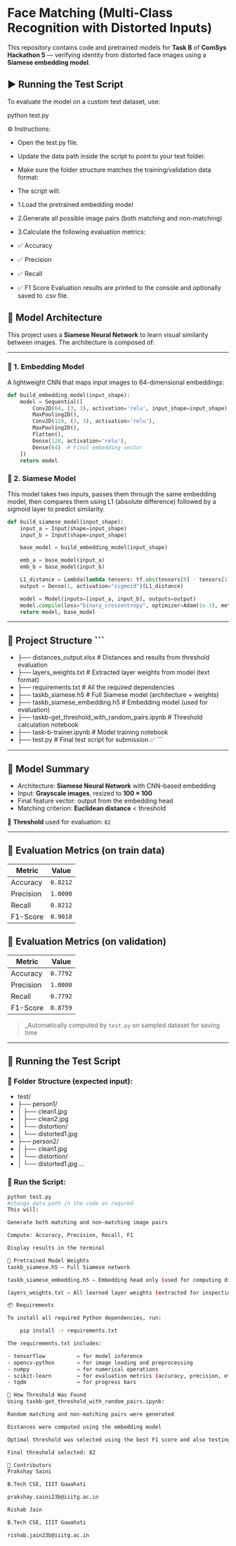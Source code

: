 #  Face Matching (Multi-Class Recognition with Distorted Inputs)

This repository contains code and pretrained models for **Task B** of **ComSys Hackathon 5** — verifying identity from distorted face images using a **Siamese embedding model**.

## ▶️ Running the Test Script
To evaluate the model on a custom test dataset, use:

python test.py

⚙️ Instructions:

- Open the test.py file.

- Update the data path inside the script to point to your test folder.

- Make sure the folder structure matches the training/validation data format:

- The script will:
- 1.Load the pretrained embedding model
- 2.Generate all possible image pairs (both matching and non-matching)
- 3.Calculate the following evaluation metrics:
- ✅ Accuracy
- ✅ Precision
- ✅ Recall
- ✅ F1 Score
Evaluation results are printed to the console and optionally saved to .csv  file.

## 🧠 Model Architecture

This project uses a **Siamese Neural Network** to learn visual similarity between images. The architecture is composed of:

---

### 🔹 1. Embedding Model

A lightweight CNN that maps input images to 64-dimensional embeddings:

```python
def build_embedding_model(input_shape):
    model = Sequential([
        Conv2D(64, (3, 3), activation='relu', input_shape=input_shape),
        MaxPooling2D(),
        Conv2D(128, (3, 3), activation='relu'),
        MaxPooling2D(),
        Flatten(),
        Dense(128, activation='relu'),
        Dense(64)  # Final embedding vector
    ])
    return model
```

### 🔹 2. Siamese Model

This model takes two inputs, passes them through the same embedding model, then compares them using L1 (absolute difference) followed by a sigmoid layer to predict similarity.

```python
def build_siamese_model(input_shape):
    input_a = Input(shape=input_shape)
    input_b = Input(shape=input_shape)

    base_model = build_embedding_model(input_shape)

    emb_a = base_model(input_a)
    emb_b = base_model(input_b)

    L1_distance = Lambda(lambda tensors: tf.abs(tensors[0] - tensors[1]))([emb_a, emb_b])
    output = Dense(1, activation="sigmoid")(L1_distance)

    model = Model(inputs=[input_a, input_b], outputs=output)
    model.compile(loss="binary_crossentropy", optimizer=Adam(1e-3), metrics=["accuracy"])
    return model, base_model
```





---

## 📁 Project Structure ``` 
- ├── distances_output.xlsx # Distances and results from threshold evaluation
- ├── layers_weights.txt # Extracted layer weights from model (text format)
- ├── requirements.txt # All the required dependencies 
- ├── taskb_siamese.h5 # Full Siamese model (architecture + weights)
- ├── taskb_siamese_embedding.h5 # Embedding model (used for evaluation)
- ├── taskb-get_threshold_with_random_pairs.ipynb # Threshold calculation notebook
- ├── task-b-trainer.ipynb # Model training notebook
- ├── test.py # Final test script for submission ✅ ``` 

---

## 🧠 Model Summary

- Architecture: **Siamese Neural Network** with CNN-based embedding
- Input: **Grayscale images**, resized to **100 × 100**
- Final feature vector: output from the embedding head
- Matching criterion: **Euclidean distance** < threshold

📌 **Threshold** used for evaluation: `82`

---

## 🎯 Evaluation Metrics (on train data)

| Metric     | Value     |
|------------|-----------|
| Accuracy   | `0.8212`  |
| Precision  | `1.0000`  |
| Recall     | `0.8212`  |
| F1-Score   | `0.9018`  |

## 🎯 Evaluation Metrics (on validation)

| Metric     | Value     |
|------------|-----------|
| Accuracy   | `0.7792`  |
| Precision  | `1.0000`  |
| Recall     | `0.7792`  |
| F1-Score   | `0.8759`  |

> _Automatically computed by `test.py` on sampled dataset for saving time

---

## 🧪 Running the Test Script

### 🧾 Folder Structure (expected input):

- test/
- ├── person1/
- │ ├── clean1.jpg
- │ ├── clean2.jpg
- │ └── distortion/
- │ └── distorted1.jpg
- ├── person2/
- │ ├── clean1.jpg
- │ └── distortion/
- │ └── distorted1.jpg
...

### 🚀 Run the Script:

```bash
python test.py
#change data path in the code as requred
This will:

Generate both matching and non-matching image pairs

Compute: Accuracy, Precision, Recall, F1

Display results in the terminal

💾 Pretrained Model Weights
taskb_siamese.h5 – Full Siamese network

taskb_siamese_embedding.h5 – Embedding head only (used for computing distances)

layers_weights.txt – All learned layer weights (extracted for inspection)

📦 Requirements

To install all required Python dependencies, run:

    pip install -r requirements.txt

The requirements.txt includes:

- tensorflow          → for model inference
- opencv-python       → for image loading and preprocessing
- numpy               → for numerical operations
- scikit-learn        → for evaluation metrics (accuracy, precision, etc.)
- tqdm                → for progress bars

🧠 How Threshold Was Found
Using taskb-get_threshold_with_random_pairs.ipynb:

Random matching and non-matching pairs were generated

Distances were computed using the embedding model

Optimal threshold was selected using the best F1 score and also testing all thresholds between 50-100

Final threshold selected: 82

🤝 Contributors
Prakshay Saini

B.Tech CSE, IIIT Guwahati

prakshay.saini23b@iiitg.ac.in

Rishab Jain

B.Tech CSE, IIIT Guwahati

rishab.jain23b@iiitg.ac.in

